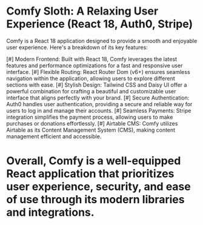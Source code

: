 # Comfy Sloth: A Relaxing User Experience (React 18, Auth0, Stripe)

Comfy is a React 18 application designed to provide a smooth and enjoyable user experience. Here's a breakdown of its key features:

[#] Modern Frontend: Built with React 18, Comfy leverages the latest features and performance optimizations for a fast and responsive user interface.
[#] Flexible Routing: React Router Dom (v6+) ensures seamless navigation within the application, allowing users to explore different sections with ease.
[#] Stylish Design: Tailwind CSS and Daisy UI offer a powerful combination for crafting a beautiful and customizable user interface that aligns perfectly with your brand.
[#] Secure Authentication: Auth0 handles user authentication, providing a secure and reliable way for users to log in and manage their accounts.
[#] Seamless Payments: Stripe integration simplifies the payment process, allowing users to make purchases or donations effortlessly.
[#] Airtable CMS: Comfy utilizes Airtable as its Content Management System (CMS), making content management efficient and accessible.

# Overall, Comfy is a well-equipped React application that prioritizes user experience, security, and ease of use through its modern libraries and integrations.

